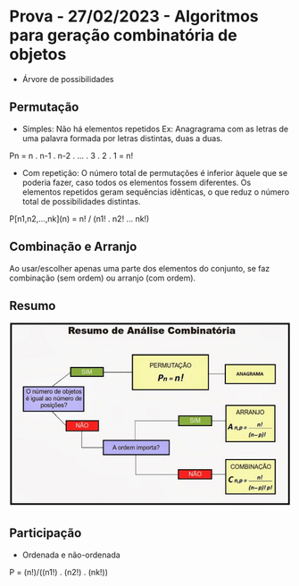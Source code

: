# Prova - 27/02/2023 - Algoritmos para geração combinatória de objetos

- Árvore de possibilidades

## Permutação

- Simples: Não há elementos repetidos
  Ex: Anagragrama com as letras de uma palavra formada por letras distintas, duas a duas.

Pn = n . n-1 . n-2 . ... . 3 . 2 . 1 = n!

- Com repetição: O número total de permutações é inferior àquele que se poderia fazer, caso todos os elementos fossem diferentes. Os elementos repetidos geram sequências idênticas, o que reduz o número total de possibilidades distintas.

P\[n1,n2,...,nk\](n) = n! / (n1! . n2! ... nk!)

## Combinação e Arranjo

Ao usar/escolher apenas uma parte dos elementos do conjunto, se faz combinação (sem ordem) ou arranjo (com ordem).

## Resumo

![Esquema](./esquema.png)

## Participação

- Ordenada e não-ordenada

P = (n!)/((n1!) . (n2!) . (nk!))
